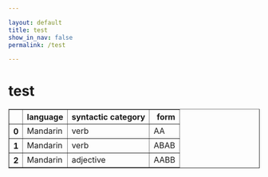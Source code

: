 ```yaml
---

layout: default
title: test
show_in_nav: false
permalink: /test

---
```


# test

<table border="1" class="dataframe">
  <thead>
    <tr style="text-align: right;">
      <th></th>
      <th>language</th>
      <th>syntactic category</th>
      <th>form</th>
    </tr>
  </thead>
  <tbody>
    <tr>
      <th>0</th>
      <td>Mandarin</td>
      <td>verb</td>
      <td>AA</td>
    </tr>
    <tr>
      <th>1</th>
      <td>Mandarin</td>
      <td>verb</td>
      <td>ABAB</td>
    </tr>
    <tr>
      <th>2</th>
      <td>Mandarin</td>
      <td>adjective</td>
      <td>AABB</td>
    </tr>
  </tbody>
</table>
